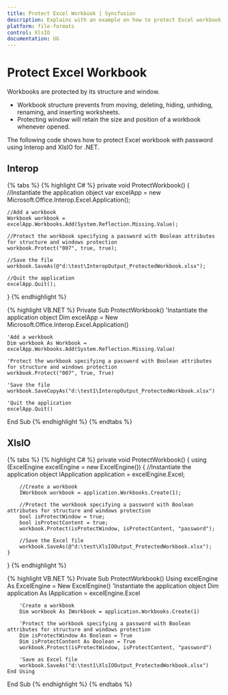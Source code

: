 ```yaml
---
title: Protect Excel Workbook | Syncfusion
description: Explains with an example on how to protect Excel workbook with password programmatically, using Interop and XlsIO.
platform: file-formats
control: XlsIO
documentation: UG
---
```


# Protect Excel Workbook

Workbooks are protected by its structure and window. 

* Workbook structure prevents from moving, deleting, hiding, unhiding, renaming, and inserting worksheets. 
* Protecting window will retain the size and position of a workbook whenever opened.

The following code shows how to protect Excel workbook with password using Interop and XlsIO for .NET.

## Interop

{% tabs %}
{% highlight C# %}
private void ProtectWorkbook()
{
    //Instantiate the application object
    var excelApp = new Microsoft.Office.Interop.Excel.Application();

    //Add a workbook
    Workbook workbook = excelApp.Workbooks.Add(System.Reflection.Missing.Value);

    //Protect the workbook specifying a password with Boolean attributes for structure and windows protection
    workbook.Protect("007", true, true);

    //Save the file
    workbook.SaveAs(@"d:\test\InteropOutput_ProtectedWorkbook.xlsx");

    //Quit the application
    excelApp.Quit();
}
{% endhighlight %}

{% highlight VB.NET %}
Private Sub ProtectWorkbook()
    'Instantiate the application object
    Dim excelApp = New Microsoft.Office.Interop.Excel.Application()

    'Add a workbook
    Dim workbook As Workbook = excelApp.Workbooks.Add(System.Reflection.Missing.Value)

    'Protect the workbook specifying a password with Boolean attributes for structure and windows protection
    workbook.Protect("007", True, True)

    'Save the file
    workbook.SaveCopyAs("d:\test1\InteropOutput_ProtectedWorkbook.xlsx")

    'Quit the application
    excelApp.Quit()
End Sub
{% endhighlight %}
{% endtabs %}

## XlsIO

{% tabs %}
{% highlight C# %}
private void ProtectWorkbook()
{
    using (ExcelEngine excelEngine = new ExcelEngine())
    {
        //Instantiate the application object
        IApplication application = excelEngine.Excel;

        //Create a workbook
        IWorkbook workbook = application.Workbooks.Create(1);

        //Protect the workbook specifying a password with Boolean attributes for structure and windows protection
        bool isProtectWindow = true;
        bool isProtectContent = true;
        workbook.Protect(isProtectWindow, isProtectContent, "password");

        //Save the Excel file
        workbook.SaveAs(@"d:\test\XlsIOOutput_ProtectedWorkbook.xlsx");
    }
}
{% endhighlight %}

{% highlight VB.NET %}
Private Sub ProtectWorkbook()
    Using excelEngine As ExcelEngine = New ExcelEngine()
        'Instantiate the application object
        Dim application As IApplication = excelEngine.Excel

        'Create a workbook
        Dim workbook As IWorkbook = application.Workbooks.Create(1)

        'Protect the workbook specifying a password with Boolean attributes for structure and windows protection
        Dim isProtectWindow As Boolean = True
        Dim isProtectContent As Boolean = True
        workbook.Protect(isProtectWindow, isProtectContent, "password")

        'Save as Excel file
        workbook.SaveAs("d:\test1\XlsIOOutput_ProtectedWorkbook.xlsx")
    End Using
End Sub
{% endhighlight %}
{% endtabs %}
